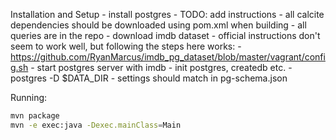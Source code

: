 Installation and Setup
    - install postgres
        - TODO: add instructions
    - all calcite dependencies should be downloaded using pom.xml when building
    - all queries are in the repo
    - download imdb dataset
        - official instructions don't seem to work well, but following the
        steps here works:
        - https://github.com/RyanMarcus/imdb_pg_dataset/blob/master/vagrant/config.sh
    - start postgres server with imdb
        - init postgres, createdb etc.
        - postgres -D $DATA_DIR
        - settings should match in pg-schema.json

Running:
```bash
mvn package
mvn -e exec:java -Dexec.mainClass=Main
```


